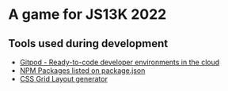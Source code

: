 # A game for JS13K 2022

## Tools used during development

- [Gitpod - Ready-to-code developer environments in the cloud](https://gitpod.io)
- [NPM Packages listed on package.json](./package.json)
- [CSS Grid Layout generator](https://vue-grid-generator.netlify.app)
